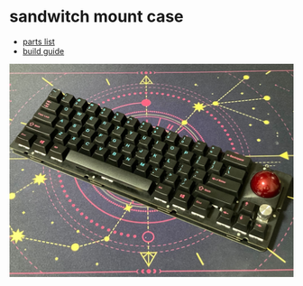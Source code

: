 # sandwitch mount case
- [parts list](https://github.com/bbrfkr/dynamis-keyboard/blob/master/case/sandwitch/BOM.md)
- [build guide](https://github.com/bbrfkr/dynamis-keyboard/blob/master/case/sandwitch/BUILD.md)

![dynamis](https://github.com/bbrfkr/dynamis-keyboard/blob/images/images/sandwitch-dynamis.jpg?raw=true)
